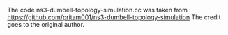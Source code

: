 The code ns3-dumbell-topology-simulation.cc was taken from : https://github.com/pritam001/ns3-dumbell-topology-simulation
The credit goes to the original author.
